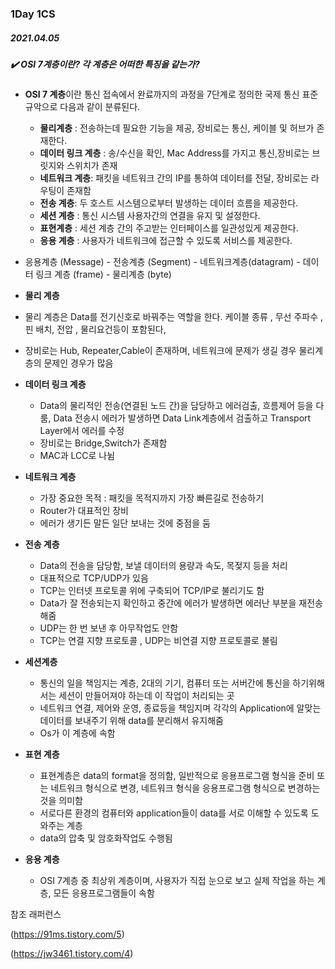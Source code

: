 ### 1Day 1CS

##### 2021.04.05



##### :heavy_check_mark: OSI 7계층이란? 각 계층은 어떠한 특징을 같는가?

- <b>OSI 7 계층</b>이란 통신 접속에서 완료까지의 과정을 7단계로 정의한 국제 통신 표준 규악으로 다음과 같이 분류된다.
  - <b>물리계층</b> : 전송하는데 필요한 기능을 제공, 장비로는 통신, 케이블 및 허브가 존재한다.
  - <b>데이터 링크 계층</b> : 송/수신을 확인, Mac Address를 가지고 통신,장비로는 브릿지와 스위치가 존재
  - <b>네트워크 계층</b>: 패킷을 네트워크 간의 IP를 통하여 데이터를 전달, 장비로는 라우팅이 존재함
  - <b>전송 계층</b>: 두 호스트 시스템으로부터 발생하는 데이터 흐름을 제공한다.
  - <b>세션 계층</b> : 통신 시스템 사용자간의 연결을 유지 및 설정한다.
  - <b>표현계층</b> : 세션 계층 간의 주고받는 인터페이스를 일관성있게 제공한다.
  - <b>응용 계층</b> : 사용자가 네트워크에 접근할 수 있도록 서비스를 제공한다.
- 응용계층 (Message) - 전송계층 (Segment) - 네트워크계층(datagram) - 데이터 링크 계층 (frame) - 물리계층 (byte)





-  <b>물리 계층</b>
  - 물리 계층은 Data를 전기신호로 바꿔주는 역할을 한다. 케이블 종류 , 무선 주파수 , 핀 배치, 전압 , 물리요건등이 포함된다,
  - 장비로는 Hub, Repeater,Cable이 존재하며, 네트워크에 문제가 생길 경우 물리계층의 문제인 경우가 많음



- <b>데이터 링크 계층</b>
  - Data의 물리적인 전송(연결된 노드 간)을 담당하고 에러검출, 흐름제어 등을 다룸, Data 전송시 에러가 발생하면 Data Link계층에서 검출하고 Transport Layer에서 에러를 수정
  - 장비로는 Bridge,Switch가 존재함
  - MAC과 LCC로 나뉨



- <b>네트워크 계층</b>
  - 가장 중요한 목적 : 패킷을 목적지까지 가장 빠른길로 전송하기
  - Router가 대표적인 장비
  - 에러가 생기든 말든 일단 보내는 것에 중점을 둠



- <b>전송 계층</b>
  - Data의 전송을 담당함, 보낼 데이터의 용량과 속도, 목젖지 등을 처리
  - 대표적으로 TCP/UDP가 있음
  - TCP는 인터넷 프로토콜 위에 구축되어 TCP/IP로 불리기도 함
  - Data가 잘 전송되는지 확인하고 중간에 에러가 발생하면 에러난 부분을 재전송 해줌
  - UDP는 한 번 보낸 후 아무작업도 안함
  - TCP는 연결 지향 프로토콜 , UDP는 비연결 지향 프로토콜로 불림



- <b>세션계층</b>
  - 통신의 일을 책임지는 계층, 2대의 기기, 컴퓨터 또는 서버간에 통신을 하기위해서는 세션이 만들어져야 하는데 이 작업이 처리되는 곳
  - 네트워크 연결, 제어와 운영, 종료등을 책임지며 각각의 Application에 알맞는 데이터를 보내주기 위해 data를 분리해서 유지해줌 
  - Os가 이 계층에 속함



- <b>표현 계층</b>
  - 표현계층은 data의 format을 정의함, 일반적으로 응용프로그램 형식을 준비 또는 네트워크 형식으로 변경, 네트워크 형식을 응용프로그램 형식으로 변경하는 것을 의미함
  - 서로다른 환경의 컴퓨터와 application들이 data를 서로 이해할 수 있도록 도와주는 계층
  - data의 압축 및 암호화작업도 수행됨



- <b>응용 계층</b>
  - OSI 7계층 중 최상위 계층이며, 사용자가 직접 눈으로 보고 실제 작업을 하는 계층, 모든 응용프로그램들이 속함





참조 래퍼런스

(https://91ms.tistory.com/5)

(https://jw3461.tistory.com/4)

